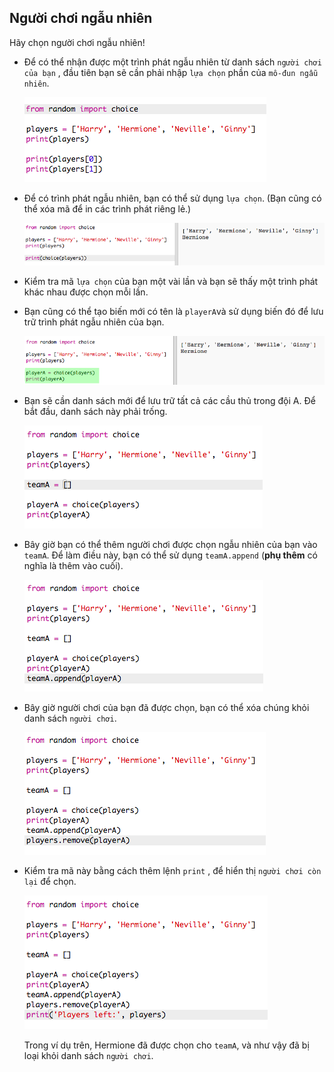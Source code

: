 ## Người chơi ngẫu nhiên

Hãy chọn người chơi ngẫu nhiên!

+ Để có thể nhận được một trình phát ngẫu nhiên từ danh sách `người chơi của bạn` , đầu tiên bạn sẽ cần phải nhập `lựa chọn` phần của `mô-đun ngẫu nhiên`.
    
    ![ảnh chụp màn hình](images/team-import-random.png)

+ Để có trình phát ngẫu nhiên, bạn có thể sử dụng `lựa chọn`. (Bạn cũng có thể xóa mã để in các trình phát riêng lẻ.)
    
    ![ảnh chụp màn hình](images/team-random-player.png)

+ Kiểm tra mã `lựa chọn` của bạn một vài lần và bạn sẽ thấy một trình phát khác nhau được chọn mỗi lần.

+ Bạn cũng có thể tạo biến mới có tên là `playerA`và sử dụng biến đó để lưu trữ trình phát ngẫu nhiên của bạn.
    
    ![ảnh chụp màn hình](images/team-random-playerA.png)

+ Bạn sẽ cần danh sách mới để lưu trữ tất cả các cầu thủ trong đội A. Để bắt đầu, danh sách này phải trống.
    
    ![ảnh chụp màn hình](images/team-teamA.png)

+ Bây giờ bạn có thể thêm người chơi được chọn ngẫu nhiên của bạn vào `teamA`. Để làm điều này, bạn có thể sử dụng `teamA.append` (**phụ thêm** có nghĩa là thêm vào cuối).
    
    ![ảnh chụp màn hình](images/team-teamA-add.png)

+ Bây giờ người chơi của bạn đã được chọn, bạn có thể xóa chúng khỏi danh sách `người chơi`.
    
    ![ảnh chụp màn hình](images/team-players-remove.png)

+ Kiểm tra mã này bằng cách thêm lệnh `print` , để hiển thị `người chơi còn lại` để chọn.
    
    ![ảnh chụp màn hình](images/team-players-remove-test.png)
    
    Trong ví dụ trên, Hermione đã được chọn cho `teamA`, và như vậy đã bị loại khỏi danh sách `người chơi`.
